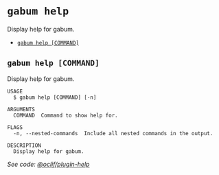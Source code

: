 `gabum help`
============

Display help for gabum.

* [`gabum help [COMMAND]`](#gabum-help-command)

## `gabum help [COMMAND]`

Display help for gabum.

```
USAGE
  $ gabum help [COMMAND] [-n]

ARGUMENTS
  COMMAND  Command to show help for.

FLAGS
  -n, --nested-commands  Include all nested commands in the output.

DESCRIPTION
  Display help for gabum.
```

_See code: [@oclif/plugin-help](https://github.com/oclif/plugin-help/blob/v5.1.12/src/commands/help.ts)_
